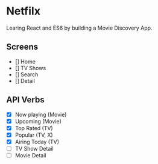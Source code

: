 # Netfilx

Learing React and ES6 by building a Movie Discovery App.

## Screens

- [] Home
- [] TV Shows
- [] Search
- [] Detail

## API Verbs

- [x] Now playing (Movie)
- [x] Upcoming (Movie)
- [x] Top Rated (TV)
- [x] Popular (TV, X)
- [x] Airing Today (TV)
- [ ] TV Show Detail
- [ ] Movie Detail

